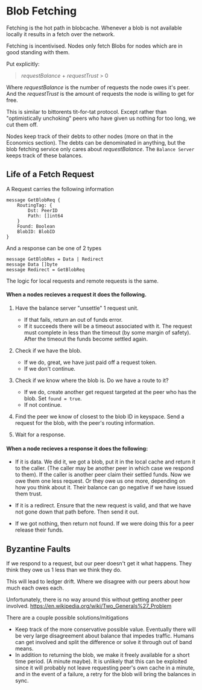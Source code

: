 # Blob Fetching

Fetching is the hot path in blobcache.
Whenever a blob is not available locally it results in a fetch over the network.

Fetching is incentivised.
Nodes only fetch Blobs for nodes which are in good standing with them.

Put explicitly:
> _requestBalance_ + _requestTrust_ > 0

Where _requestBalance_ is the number of requests the node owes it's peer. And the _requestTrust_ is the amount of requests the node is willing to get for free.

This is similar to bittorents tit-for-tat protocol.
Except rather than "optimistically unchoking" peers who have given us nothing for too long, we cut them off.

Nodes keep track of their debts to other nodes (more on that in the Economics section).
The debts can be denominated in anything, but the blob fetching service only cares about _requestBalance_.
The `Balance Server` keeps track of these balances.

## Life of a Fetch Request
A Request carries the following information
```
message GetBlobReq {
    RoutingTag: {
        Dst: PeerID
        Path: []int64
    }
    Found: Boolean
    BlobID: BlobID
}
```

And a response can be one of 2 types
```
message GetBlobRes = Data | Redirect
message Data []byte
message Redirect = GetBlobReq
```

The logic for local requests and remote requests is the same.

#### When a nodes recieves a request it does the following.
1.  Have the balance server "unsettle" 1 request unit.
    - If that fails, return an out of funds error.
    - If it succeeds there will be a timeout associated with it.  The request must complete in less than the timeout (by some margin of safety).
    After the timeout the funds become settled again.

2. Check if we have the blob.
    - If we do, great, we have just paid off a request token.
    - If we don't continue.

3. Check if we know where the blob is.  Do we have a route to it?
    - If we do, create another get request targeted at the peer who has the blob. Set `found = true`.
    - If not continue.

4. Find the peer we know of closest to the blob ID in keyspace.
Send a request for the blob, with the peer's routing information.

5. Wait for a response.

#### When a node recieves a response it does the following:
- If it is data. We did it, we got a blob, put it in the local cache and return it to the caller.
(The caller may be another peer in which case we respond to them).
If the caller is another peer claim their settled funds.
Now we owe them one less request.
Or they owe us one more, depending on how you think about it.
Their balance can go negative if we have issued them trust.

- If it is a redirect. Ensure that the new request is valid, and that we have not gone down that path before. Then send it out.

- If we got nothing, then return not found. If we were doing this for a peer release their funds.


## Byzantine Faults
If we respond to a request, but our peer doesn't get it what happens.
They think they owe us 1 less than we think they do.

This will lead to ledger drift.
Where we disagree with our peers about how much each owes each.

Unfortunately, there is no way around this without getting another peer involved.
https://en.wikipedia.org/wiki/Two_Generals%27_Problem

There are a couple possible solutions/mitigations
- Keep track of the more conservative possible value.
Eventually there will be very large disagreement about balance that impedes traffic.
Humans can get involved and split the difference or solve it through out of band means.
- In addition to returning the blob, we make it freely available for a short time period. (A minute maybe).  It is unlikely that this can be exploited since it will probably not leave requesting peer's own cache in a minute, and in the event of a failure, a retry for the blob will bring the balances in sync.
